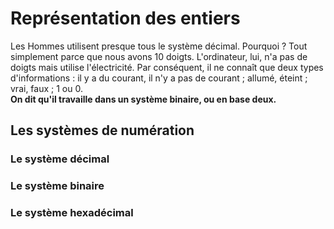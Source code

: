 # Représentation des entiers

Les Hommes utilisent presque tous le système décimal. Pourquoi ? Tout simplement parce que nous avons 10 doigts.
L'ordinateur, lui, n'a pas de doigts mais utilise l'électricité. 
Par conséquent, il ne connaît que deux types d'informations : il y a du courant, il n'y a pas de courant ; allumé, éteint ; vrai, faux ; 1 ou 0.  
**On dit qu'il travaille dans un système binaire, ou en base deux.**

## Les systèmes de numération

### Le système décimal

### Le système binaire

### Le système hexadécimal
